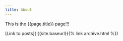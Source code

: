 ```yaml
---
title: About
---
```

This is the {{page.title}} page!!!

[Link to posts]( {{site.baseurl}}{% link archive.html %})